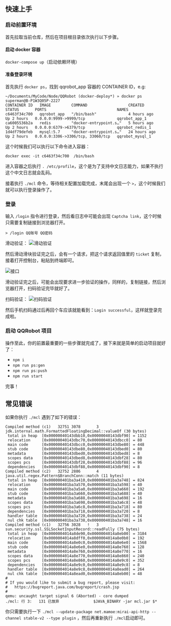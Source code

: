 

## 快速上手

### 启动前置环境

首先拉取当前仓库，然后在项目根目录依次执行以下步骤。

#### 启动 docker 容器

`docker-compose up`（启动依赖环境）

#### 准备登录环境

首先执行 `docker ps`，找到 qqrobot_app 容器的 CONTAINER ID，e.g:

```shell
~/Documents/MyCode/Node/QQRobot (docker-deploy*) » docker ps                                                   superman@B-P1W3Q05P-2227
CONTAINER ID   IMAGE         COMMAND                  CREATED        STATUS       PORTS                               NAMES
c6463f34c700   qqrobot_app   "/bin/bash"              4 hours ago    Up 2 hours   0.0.0.0:9999->9999/tcp              qqrobot_app_1
ca6005536b2a   redis         "docker-entrypoint.s…"   5 hours ago    Up 2 hours   0.0.0.0:6379->6379/tcp              qqrobot_redis_1
1d4df79defeb   mysql:5.7     "docker-entrypoint.s…"   24 hours ago   Up 2 hours   0.0.0.0:3306->3306/tcp, 33060/tcp   qqrobot_mysql_1
```

这个时候我们可以执行以下命令进入容器：

`docker exec -it c6463f34c700  /bin/bash`

进入容器之后执行 `. /etc/profile`，这个是为了支持中文日志能力，如果不执行这个中文日志就会乱码。

接着执行 `./mcl` 命令，等待相关配置加载完成，末尾会出现一个 `>`，这个时候我们就可以执行登录操作了。


### 登录

输入 `/login` 指令进行登录，然后看日志中可能会出现 `Captcha link`，这个时候只需要复制链接到浏览器打开。

```shell
> /login QQ账号 QQ密码
```
滑动验证：
![滑动验证](https://blog-images-1257398419.cos.ap-nanjing.myqcloud.com/github/mirai-%E6%BB%91%E5%8A%A8%E9%AA%8C%E8%AF%81.png)

然后滑动滑块验证完之后，会有一个请求，把这个请求返回值里的 `ticket` 复制，接着打开控制台，粘贴到终端即可。

![接口](https://blog-images-1257398419.cos.ap-nanjing.myqcloud.com/docker/capture.png)

滑动验证完之后，可能会出现要求进一步验证的操作，同样的，复制链接，然后浏览器打开，扫码验证完毕就好了。

扫码验证：
![扫码验证](https://blog-images-1257398419.cos.ap-nanjing.myqcloud.com/github/mirai-%E6%89%AB%E7%A0%81.png)

然后手机扫码通过后再回个车应该就能看到：`Login successful`，这样就登录完成啦。


### 启动 QQRobot 项目

操作至此，你的前置最重要的一些步骤就完成了，接下来就是简单的启动项目就好了：

- `npm i`
- `npm run ps:gen`
- `npm run ps:push`
- `npm run start`

完事！


## 常见错误

如果你执行 `./mcl` 遇到了如下的错误：
```shell
Compiled method (c1)   32751 3078       3       jdk.internal.math.FormattedFloatingDecimal::valueOf (30 bytes)
 total in heap  [0x00000040143dbb10,0x00000040143dbf90] = 1152
 relocation     [0x00000040143dbc70,0x00000040143dbcc0] = 80
 main code      [0x00000040143dbcc0,0x00000040143dbe80] = 448
 stub code      [0x00000040143dbe80,0x00000040143dbed0] = 80
 metadata       [0x00000040143dbed0,0x00000040143dbed8] = 8
 scopes data    [0x00000040143dbed8,0x00000040143dbf28] = 80
 scopes pcs     [0x00000040143dbf28,0x00000040143dbf88] = 96
 dependencies   [0x00000040143dbf88,0x00000040143dbf90] = 8
Compiled method (c2)   32752 2886       4       java.util.regex.Pattern$BranchConn::match (11 bytes)
 total in heap  [0x000000401ba3a410,0x000000401ba3a748] = 824
 relocation     [0x000000401ba3a570,0x000000401ba3a598] = 40
 main code      [0x000000401ba3a5a0,0x000000401ba3a660] = 192
 stub code      [0x000000401ba3a660,0x000000401ba3a688] = 40
 metadata       [0x000000401ba3a688,0x000000401ba3a698] = 16
 scopes data    [0x000000401ba3a698,0x000000401ba3a6c8] = 48
 scopes pcs     [0x000000401ba3a6c8,0x000000401ba3a718] = 80
 dependencies   [0x000000401ba3a718,0x000000401ba3a720] = 8
 handler table  [0x000000401ba3a720,0x000000401ba3a738] = 24
 nul chk table  [0x000000401ba3a738,0x000000401ba3a748] = 16
Compiled method (c1)   32756 3028   !   3       sun.security.ssl.SSLSocketInputRecord::readFully (75 bytes)
 total in heap  [0x0000004014a8de90,0x0000004014a8eb00] = 3184
 relocation     [0x0000004014a8dff0,0x0000004014a8e0b0] = 192
 main code      [0x0000004014a8e0c0,0x0000004014a8e6e0] = 1568
 stub code      [0x0000004014a8e6e0,0x0000004014a8e760] = 128
 metadata       [0x0000004014a8e760,0x0000004014a8e770] = 16
 scopes data    [0x0000004014a8e770,0x0000004014a8e860] = 240
 scopes pcs     [0x0000004014a8e860,0x0000004014a8e9c0] = 352
 dependencies   [0x0000004014a8e9c0,0x0000004014a8e9c8] = 8
 handler table  [0x0000004014a8e9c8,0x0000004014a8ead0] = 264
 nul chk table  [0x0000004014a8ead0,0x0000004014a8eb00] = 48
#
# If you would like to submit a bug report, please visit:
#   https://bugreport.java.com/bugreport/crash.jsp
#
qemu: uncaught target signal 6 (Aborted) - core dumped
./mcl: 行 3:   131 已放弃               $JAVA_BINARY -jar mcl.jar $*
```

你只需要执行一下 `./mcl --update-package net.mamoe:mirai-api-http --channel stable-v2 --type plugin` ，然后再重新执行 `./mcl`启动即可。
